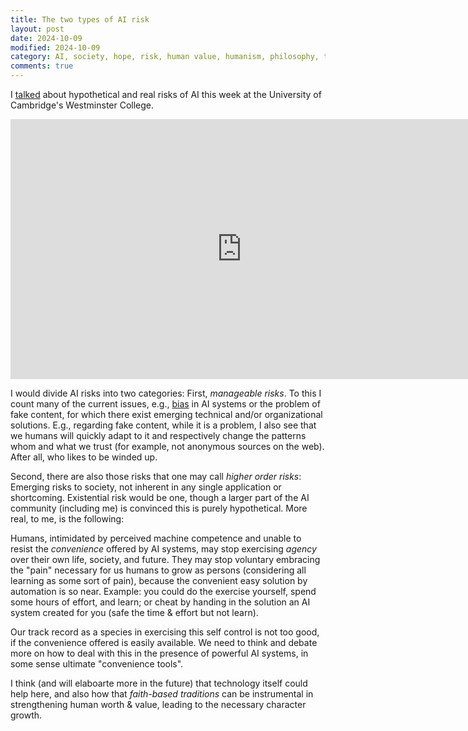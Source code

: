 ```yaml
---
title: The two types of AI risk
layout: post
date: 2024-10-09
modified: 2024-10-09
category: AI, society, hope, risk, human value, humanism, philosophy, talk
comments: true
---
```


I [talked](https://www.faraday.cam.ac.uk/resources/multimedia/artificial-intelligence-a-tale-of-two-meanings/) about hypothetical and real risks of AI this week at the University of Cambridge's Westminster College.

<iframe width="740" height="416" src="https://www.youtube.com/embed/M3QvDMg7czI?si=_tqDNR0gw4vGhm4S&amp;start=44" title="YouTube video player" frameborder="0" allow="accelerometer; autoplay; clipboard-write; encrypted-media; gyroscope; picture-in-picture; web-share" referrerpolicy="strict-origin-when-cross-origin" allowfullscreen></iframe>

<!-- more -->

I would divide AI risks into two categories: First, *manageable risks*. To this I count many of the current issues, e.g., [bias](https://link.springer.com/article/10.1007%2Fs43681-021-00108-6) in AI systems or the problem of fake content, for which there exist emerging technical and/or organizational solutions. E.g., regarding fake content, while it is a problem, I also see that we humans will quickly adapt to it and respectively change the patterns whom and what we trust (for example, not anonymous sources on the web). After all, who likes to be winded up.

Second, there are also those risks that one may call *higher order risks*: Emerging risks to society, not inherent in any single application or shortcoming. Existential risk would be one, though a larger part of the AI community (including me) is convinced this is purely hypothetical. More real, to me, is the following:

Humans, intimidated by perceived machine competence and unable to resist the *convenience* offered by AI systems, may stop exercising *agency* over their own life, society, and future. They may stop voluntary embracing the "pain" necessary for us humans to grow as persons (considering all learning as some sort of pain), because the convenient easy solution by automation is so near. Example: you could do the exercise yourself, spend some hours of effort, and learn; or cheat by handing in the solution an AI system created for you (safe the time & effort but not learn). 

Our track record as a species in exercising this self control is not too good, if the convenience offered is easily available. We need to think and debate more on how to deal with this in the presence of powerful AI systems, in some sense ultimate "convenience tools".

I think (and will elaboarte more in the future) that technology itself could help here, and also how that *faith-based traditions* can be instrumental in strengthening human worth & value, leading to the necessary character growth.
